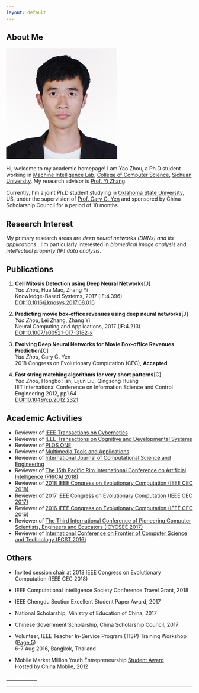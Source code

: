```yaml
---
layout: default
---
```


## About Me

<img class="profile-picture" src="photo_personal.jpg">

Hi, welcome to my academic homepage! I am Yao Zhou, a Ph.D student working in [Machine Intelligence Lab](http://www.machineilab.org), [College of Computer Science](http://cs.scu.edu.cn), [Sichuan University](http://www.scu.edu.cn). My research advisor is [Prof. Yi Zhang](http://www.machineilab.org/users/zhangyi/).

Currently, I'm a joint Ph.D student studying in [Oklahoma State University](https://go.okstate.edu/), US, under the supervision of [Prof. Gary G. Yen](http://isc.okstate.edu/) and sponsored by China Scholarship Council for a period of 18 months.

## Research Interest

My primary research areas are *deep neural networks (DNNs) and its applications* . I'm particularly interested in *biomedical image analysis* and *intellectual property (IP) data analysis*.


## Publications

1. **Cell Mitosis Detection using Deep Neural Networks**[J]  
*Yao Zhou*, Hua Mao, Zhang Yi  
Knowledge-Based Systems, 2017 (IF:4.396)  
[DOI:10.1016/j.knosys.2017.08.016](https://doi.org/10.1016/j.knosys.2017.08.016)

2. **Predicting movie box-office revenues using deep neural networks**[J]  
*Yao Zhou*, Lei Zhang, Zhang Yi  
Neural Computing and Applications, 2017 (IF:4.213)  
[DOI:10.1007/s00521-017-3162-x](https://doi.org/10.1007/s00521-017-3162-x)

3. **Evolving Deep Neural Networks for Movie Box-office Revenues Prediction**[C]  
*Yao Zhou*, Gary G. Yen  
2018 Congress on Evolutionary Computation (CEC), **Accepted**

4. **Fast string matching algorithms for very short patterns**[C]  
*Yao Zhou*, Hongbo Fan, Lijun Liu, Qingsong Huang   
IET International Conference on Information Science and Control Engineering 2012, pp1.64  
[DOI:10.1049/cp.2012.2321](http://dx.doi.org/10.1049/cp.2012.2321)

## Academic Activities
* Reviewer of [IEEE Transactions on Cybernetics](http://ieeexplore.ieee.org/xpl/RecentIssue.jsp?punumber=6221036)
* Reviewer of [IEEE Transactions on Cognitive and Developmental Systems](https://ieeexplore.ieee.org/xpl/RecentIssue.jsp?punumber=7274989)
* Reviewer of [PLOS ONE](http://journals.plos.org/plosone/)
* Reviewer of [Multimedia Tools and Applications](https://link.springer.com/journal/11042)
* Reviewer of [International Journal of Computational Science and Engineering](http://www.inderscience.com/jhome.php?jcode=ijcse)
* Reviewer of [The 15th Pacific Rim International Conference on Artificial Intelligence (PRICAI 2018)](http://cse.seu.edu.cn/pricai18/)
* Reviewer of [2018 IEEE Congress on Evolutionary Computation (IEEE CEC 2018)](http://www.ecomp.poli.br/~wcci2018/)
* Reviewer of [2017 IEEE Congress on Evolutionary Computation (IEEE CEC 2017)](http://www.cec2017.org/)
* Reviewer of [2016 IEEE Congress on Evolutionary Computation (IEEE CEC 2016)](http://www.wcci2016.org/)
* Reviewer of [The Third International Conference of Pioneering Computer Scientists, Engineers and Educators (ICYCSEE 2017)](http://www.icpcsee.org/)
* Reviewer of [International Conference on Frontier of Computer Science and Technology (FCST 2016)](http://www.wikicfp.com/cfp/servlet/event.showcfp?eventid=56691&copyownerid=81990)

## Others
* Invited session chair at 2018 IEEE Congress on Evolutionary Computation (IEEE CEC 2018)

* IEEE Computational Intelligence Society Conference Travel Grant, 2018

* IEEE Chengdu Section Excellent Student Paper Award, 2017

* National Scholarship, Ministry of Education of China, 2017

* Chinese Government Scholarship, China Scholarship Council, 2017

* Volunteer, IEEE Teacher In-Service Program (TISP) Training Workshop ([Page 5](http://www.ieeer10.org/wp-content/uploads/2017/01/R10_eNewsletter-December2016.pdf))  
6-7 Aug 2016, Bangkok, Thailand  


* Mobile Market Million Youth Entrepreneurship [Student Award](http://dev.10086.cn/ps2012)  
Hosted by China Mobile, 2012

<a href="http://52.38.47.218"><span style="color:#FFFFFF">52.38.47.218</span><a>

---
